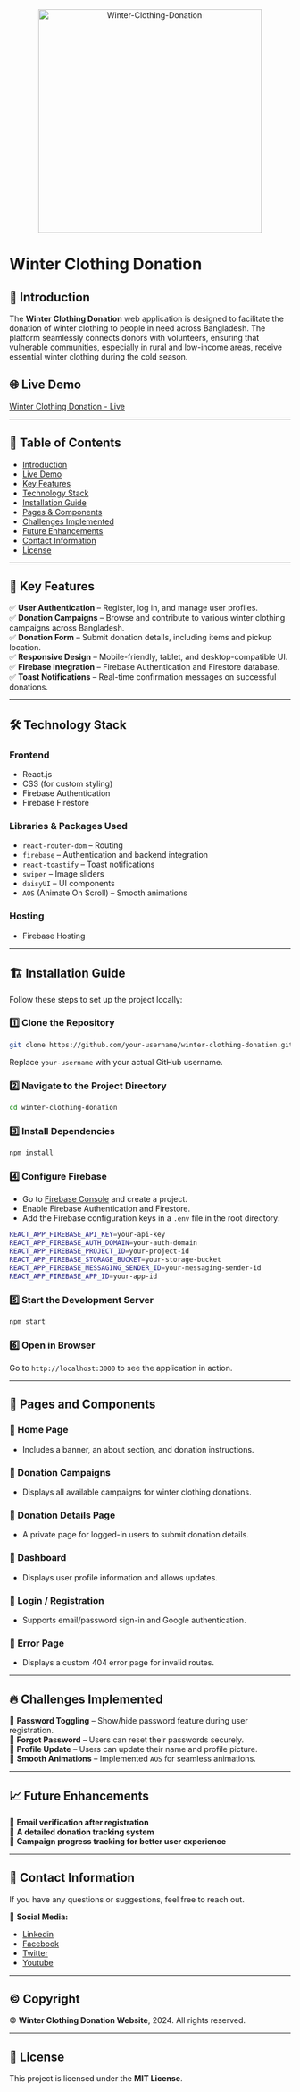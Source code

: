 <div align="center">
  <img src="https://i.ibb.co.com/MD4xvD1w/Screenshot-2.png" height="400" alt="Winter-Clothing-Donation"/>
</div>

# Winter Clothing Donation

## 📌 Introduction

The **Winter Clothing Donation** web application is designed to facilitate the donation of winter clothing to people in need across Bangladesh. The platform seamlessly connects donors with volunteers, ensuring that vulnerable communities, especially in rural and low-income areas, receive essential winter clothing during the cold season.

## 🌐 Live Demo

[Winter Clothing Donation - Live](https://winter-clothing-donation-e20cd.web.app/)

---

## 📖 Table of Contents

- [Introduction](#-introduction)
- [Live Demo](#-live-demo)
- [Key Features](#-key-features)
- [Technology Stack](#-technology-stack)
- [Installation Guide](#-installation-guide)
- [Pages & Components](#-pages-and-components)
- [Challenges Implemented](#-challenges-implemented)
- [Future Enhancements](#-future-enhancements)
- [Contact Information](#-contact-information)
- [License](#-license)

---

## 🚀 Key Features

✅ **User Authentication** – Register, log in, and manage user profiles.  
✅ **Donation Campaigns** – Browse and contribute to various winter clothing campaigns across Bangladesh.  
✅ **Donation Form** – Submit donation details, including items and pickup location.  
✅ **Responsive Design** – Mobile-friendly, tablet, and desktop-compatible UI.  
✅ **Firebase Integration** – Firebase Authentication and Firestore database.  
✅ **Toast Notifications** – Real-time confirmation messages on successful donations.  

---

## 🛠️ Technology Stack

### **Frontend**  
- React.js  
- CSS (for custom styling)  
- Firebase Authentication  
- Firebase Firestore  

### **Libraries & Packages Used**  
- `react-router-dom` – Routing  
- `firebase` – Authentication and backend integration  
- `react-toastify` – Toast notifications  
- `swiper` – Image sliders  
- `daisyUI` – UI components  
- `AOS` (Animate On Scroll) – Smooth animations  

### **Hosting**  
- Firebase Hosting  

---

## 🏗️ Installation Guide

Follow these steps to set up the project locally:  

### **1️⃣ Clone the Repository**  
```bash
git clone https://github.com/your-username/winter-clothing-donation.git
```
Replace `your-username` with your actual GitHub username.  

### **2️⃣ Navigate to the Project Directory**  
```bash
cd winter-clothing-donation
```

### **3️⃣ Install Dependencies**  
```bash
npm install
```

### **4️⃣ Configure Firebase**  
- Go to [Firebase Console](https://console.firebase.google.com/) and create a project.  
- Enable Firebase Authentication and Firestore.  
- Add the Firebase configuration keys in a `.env` file in the root directory:  

```bash
REACT_APP_FIREBASE_API_KEY=your-api-key
REACT_APP_FIREBASE_AUTH_DOMAIN=your-auth-domain
REACT_APP_FIREBASE_PROJECT_ID=your-project-id
REACT_APP_FIREBASE_STORAGE_BUCKET=your-storage-bucket
REACT_APP_FIREBASE_MESSAGING_SENDER_ID=your-messaging-sender-id
REACT_APP_FIREBASE_APP_ID=your-app-id
```

### **5️⃣ Start the Development Server**  
```bash
npm start
```

### **6️⃣ Open in Browser**  
Go to `http://localhost:3000` to see the application in action.  

---

## 📌 Pages and Components

### **🔹 Home Page**  
- Includes a banner, an about section, and donation instructions.  

### **🔹 Donation Campaigns**  
- Displays all available campaigns for winter clothing donations.  

### **🔹 Donation Details Page**  
- A private page for logged-in users to submit donation details.  

### **🔹 Dashboard**  
- Displays user profile information and allows updates.  

### **🔹 Login / Registration**  
- Supports email/password sign-in and Google authentication.  

### **🔹 Error Page**  
- Displays a custom 404 error page for invalid routes.  

---

## 🔥 Challenges Implemented

🔹 **Password Toggling** – Show/hide password feature during user registration.  
🔹 **Forgot Password** – Users can reset their passwords securely.  
🔹 **Profile Update** – Users can update their name and profile picture.  
🔹 **Smooth Animations** – Implemented `AOS` for seamless animations.  

---

## 📈 Future Enhancements

🚀 **Email verification after registration**  
🚀 **A detailed donation tracking system**  
🚀 **Campaign progress tracking for better user experience**  

---

## 📩 Contact Information

If you have any questions or suggestions, feel free to reach out.  

📌 **Social Media:**  
- [Linkedin](https://www.linkedin.com/in/maksudulhaque2000/)
- [Facebook](https://www.facebook.com/maksudulhaque2000)
- [Twitter](https://x.com/i/flow/login?redirect_after_login=%2Fsmmaksudulhaque)
- [Youtube](https://www.youtube.com/@smmaksudulhaque)

---

## ©️ Copyright

© **Winter Clothing Donation Website**, 2024. All rights reserved.  

---

## 📜 License

This project is licensed under the **MIT License**.
